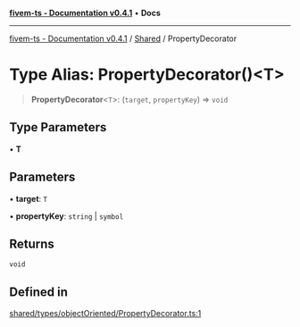[**fivem-ts - Documentation v0.4.1**](../../../README.md) • **Docs**

***

[fivem-ts - Documentation v0.4.1](../../../README.md) / [Shared](../README.md) / PropertyDecorator

# Type Alias: PropertyDecorator()\<T\>

> **PropertyDecorator**\<`T`\>: (`target`, `propertyKey`) => `void`

## Type Parameters

• **T**

## Parameters

• **target**: `T`

• **propertyKey**: `string` \| `symbol`

## Returns

`void`

## Defined in

[shared/types/objectOriented/PropertyDecorator.ts:1](https://github.com/Purpose-Dev/fivem-ts/blob/af9f57481b70813a163451854c2103aaaed13195/src/shared/types/objectOriented/PropertyDecorator.ts#L1)

